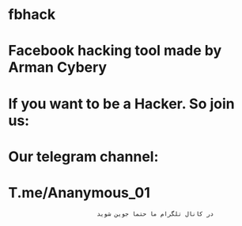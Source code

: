 # fbhack

# Facebook hacking tool made by Arman Cybery

# If you want to be a Hacker. So join us:

# Our telegram channel:

# T.me/Ananymous_01

                             در کانال تلگرام ما حتما جوین شوید
